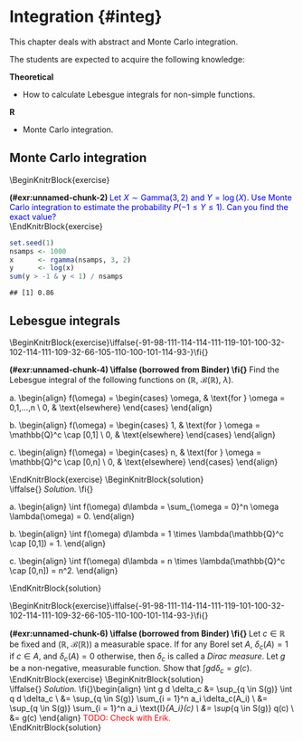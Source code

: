 # Integration {#integ}

This chapter deals with abstract and Monte Carlo integration.

The students are expected to acquire the following knowledge:

**Theoretical**

- How to calculate Lebesgue integrals for non-simple functions.

**R**

- Monte Carlo integration.



## Monte Carlo integration
\BeginKnitrBlock{exercise}<div class="exercise"><span class="exercise" id="exr:unnamed-chunk-2"><strong>(\#exr:unnamed-chunk-2) </strong></span><span style="color:blue">Let $X \sim \text{Gamma}(3,2)$ and $Y = \log(X)$. Use Monte Carlo integration to estimate the probability $P(-1 \leq Y  \leq 1)$. Can you find the exact value?</span></div>\EndKnitrBlock{exercise}

```r
set.seed(1)
nsamps <- 1000
x      <- rgamma(nsamps, 3, 2)
y      <- log(x)
sum(y > -1 & y < 1) / nsamps
```

```
## [1] 0.86
```

## Lebesgue integrals
\BeginKnitrBlock{exercise}\iffalse{-91-98-111-114-114-111-119-101-100-32-102-114-111-109-32-66-105-110-100-101-114-93-}\fi{}<div class="exercise"><span class="exercise" id="exr:unnamed-chunk-4"><strong>(\#exr:unnamed-chunk-4)  \iffalse (borrowed from Binder) \fi{} </strong></span>Find the Lebesgue integral of the following functions on ($\mathbb{R}$, $\mathcal{B}(\mathbb{R})$, $\lambda$).

a.
\begin{align}
  f(\omega) = 
    \begin{cases}
      \omega, & \text{for } \omega = 0,1,...,n \\
      0, & \text{elsewhere}
    \end{cases}
\end{align}
  
b.
\begin{align}
  f(\omega) = 
    \begin{cases}
      1, & \text{for } \omega = \mathbb{Q}^c \cap [0,1] \\
      0, & \text{elsewhere}
    \end{cases}
\end{align}
  
c.
\begin{align}
  f(\omega) = 
    \begin{cases}
      n, & \text{for } \omega = \mathbb{Q}^c \cap [0,n] \\
      0, & \text{elsewhere}
    \end{cases}
\end{align}</div>\EndKnitrBlock{exercise}
\BeginKnitrBlock{solution}<div class="solution">\iffalse{} <span class="solution"><em>Solution. </em></span>  \fi{}

a.
\begin{align}
  \int f(\omega) d\lambda = \sum_{\omega = 0}^n \omega \lambda(\omega) = 0.
\end{align}

b.
\begin{align}
  \int f(\omega) d\lambda = 1 \times \lambda(\mathbb{Q}^c \cap [0,1]) = 1.
\end{align}

c.
\begin{align}
  \int f(\omega) d\lambda = n \times \lambda(\mathbb{Q}^c \cap [0,n]) = n^2.
\end{align}</div>\EndKnitrBlock{solution}


\BeginKnitrBlock{exercise}\iffalse{-91-98-111-114-114-111-119-101-100-32-102-114-111-109-32-66-105-110-100-101-114-93-}\fi{}<div class="exercise"><span class="exercise" id="exr:unnamed-chunk-6"><strong>(\#exr:unnamed-chunk-6)  \iffalse (borrowed from Binder) \fi{} </strong></span>Let $c \in \mathbb{R}$ be fixed and ($\mathbb{R}$, $\mathcal{B}(\mathbb{R})$) a measurable space. If for any Borel set $A$, $\delta_c (A) = 1$ if $c \in A$, and $\delta_c (A) = 0$ otherwise, then $\delta_c$ is called a _Dirac measure_. Let $g$ be a non-negative, measurable function. Show that $\int g d \delta_c = g(c)$.</div>\EndKnitrBlock{exercise}
\BeginKnitrBlock{solution}<div class="solution">\iffalse{} <span class="solution"><em>Solution. </em></span>  \fi{}\begin{align}
  \int g d \delta_c &= \sup_{q \in S(g)} \int q d \delta_c \\
                    &= \sup_{q \in S(g)} \sum_{i = 1}^n a_i \delta_c(A_i) \\
                    &= \sup_{q \in S(g)} \sum_{i = 1}^n a_i \text{I}_{A_i}(c) \\
                    &= \sup_{q \in S(g)} q(c) \\
                    &= g(c)
\end{align}
<span style="color:red">TODO: Check with Erik.</span></div>\EndKnitrBlock{solution}

